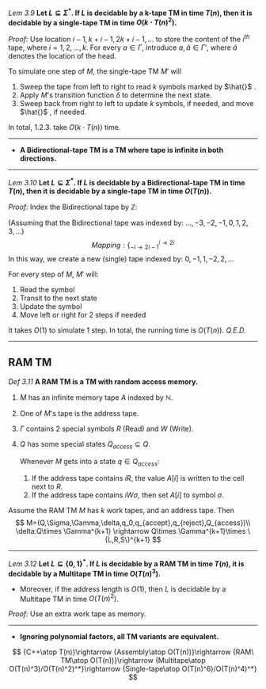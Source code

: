 *Lem 3.9* **Let $L\subseteq \Sigma^*$. If $L$ is decidable by a k-tape TM in time $T(n)$, then it is decidable by a single-tape TM in time $O(k\cdot T(n)^2)$​.**

*Proof:* Use location $i-1,k+i-1,2k+i-1,...$ to store the content of the $i^{th}$ tape, where $i=1,2,...,k$. For every $a\in \Gamma$, introduce $a,\hat{a}\in \Gamma'$, where $\hat a$ denotes the location of the head.

To simulate one step of $M$, the single-tape TM $M'$ will

1. Sweep the tape from left to right to read $k$ symbols marked by  $\hat{}$​ .
2. Apply $M$'s transition function $\delta$ to determine the next state.
3. Sweep back from right to left to update $k$ symbols, if needed, and move  $\hat{}$​ , if needed. 

In total, 1.2.3. take $O(k\cdot T(n))$ time.

***

- **A Bidirectional-tape TM is a TM where tape is infinite in both directions.**

***

*Lem 3.10* **Let $L\subseteq \Sigma^*$. If $L$ is decidable by a Bidirectional-tape TM in time $T(n)$, then it is decidable by a single-tape TM in time $O(T(n))$.**

*Proof:* Index the Bidirectional tape by $\mathbb{Z}$:

(Assuming that the Bidirectional tape was indexed by: $...,-3,-2,-1,0,1,2,3,...$)
$$
Mapping:\lbrace^{i\rightarrow 2i}_{-i\rightarrow 2i-1}
$$
In this way, we create a new (single) tape indexed by: $0,-1,1,-2,2,...$

For every step of $M$, $M'$ will:

1. Read the symbol
2. Transit to the next state
3. Update the symbol
4. Move left or right for 2 steps if needed

It takes $O(1)$ to simulate 1 step. In total, the running time is $O(T(n))$. *Q.E.D.*

***

## RAM TM

*Def 3.11* **A RAM TM is a TM with random access memory.**

1. $M$ has an infinite memory tape $A$ indexed by $\mathbb{N}$.

2. One of $M$'s tape is the address tape.

3. $\Gamma$ contains 2 special symbols $R$ (Read) and $W$ (Write).

4. $Q$ has some special states $Q_{access}\subseteq Q$.

   Whenever $M$ gets into a state $q\in Q_{access}$:

   1. If the address tape contains $iR$, the value $A[i]$ is written to the cell next to $R$.
   2. If the address tape contains $iW\sigma$, then set $A[i]$ to symbol $\sigma$.

Assume the RAM TM $M$ has $k$ work tapes, and an address tape. Then
$$
M=(Q,\Sigma,\Gamma,\delta,q_0,q_{accept},q_{reject},Q_{access})\\
\delta:Q\times \Gamma^{k+1} \rightarrow Q\times \Gamma^{k+1}\times \{L,R,S\}^{k+1}
$$

***

*Lem 3.12* **Let $L\subseteq \{0,1\}^*$. If $L$ is decidable by a RAM TM in time $T(n)$, it is decidable by a Multitape TM in time $O(T(n)^3)$​.** 

- Moreover, if the address length is $O(1)$, then $L$ is decidable by a Multitape TM in time $O(T(n)^2)$.

*Proof:* Use an extra work tape as memory.

***

- **Ignoring polynomial factors, all TM variants are equivalent.**

$$
{C++\atop T(n)}\rightarrow {Assembly\atop O(T(n))}\rightarrow {RAM\ TM\atop O(T(n))}\rightarrow {Multitape\atop O(T(n)^3)/O(T(n)^2)^*}\rightarrow {Single-tape\atop O(T(n)^6)/O(T(n)^4)^*}
$$

